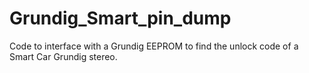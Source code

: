 # Grundig_Smart_pin_dump
Code to interface with a Grundig EEPROM to find the unlock code of a Smart Car Grundig stereo.
